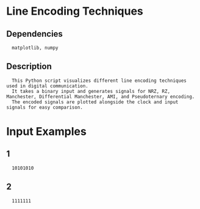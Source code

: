 # Line Encoding Techniques
## Dependencies 
      matplotlib, numpy
## Description
      This Python script visualizes different line encoding techniques used in digital communication.
      It takes a binary input and generates signals for NRZ, RZ, Manchester, Differential Manchester, AMI, and Pseudoternary encoding. 
      The encoded signals are plotted alongside the clock and input signals for easy comparison.
# Input Examples
## 1
      10101010
  
## 2
      1111111
